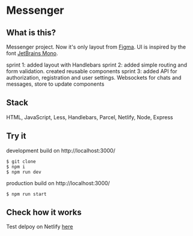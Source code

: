 # Messenger

## What is this?

Messenger project. Now it's only layout from [Figma](https://www.figma.com/file/gsvfLgmxRtYrGRpZFuhWJF/Chat?node-id=0%3A1).
UI is inspired by the font [JetBrains Mono](https://www.jetbrains.com/lp/mono/).

sprint 1: added layout with Handlebars
sprint 2: added simple routing and form validation. created reusable components
sprint 3: added API for authorization, registration and user settings. Websockets for chats and messages, store to update components

## Stack

HTML, JavaScript, Less, Handlebars, Parcel, Netlify, Node, Express

## Try it

development build on http://localhost:3000/

```
$ git clone
$ npm i
$ npm run dev
```

production build on http://localhost:3000/

```
$ npm run start
```

## Check how it works

Test delpoy on Netlify [here](https://chic-marigold-dd7f73.netlify.app/)
